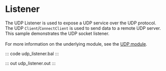 # Listener

The UDP Listener is used to expose a UDP service over the UDP protocol.
The UDP `Client`/`ConnectClient` is used to send data to a remote UDP server.
This sample demonstrates the UDP socket listener.<br/><br/>
For more information on the underlying module, 
see the [UDP module](https://docs.central.ballerina.io/ballerina/udp/latest).

::: code udp_listener.bal :::

::: out udp_listener.out :::